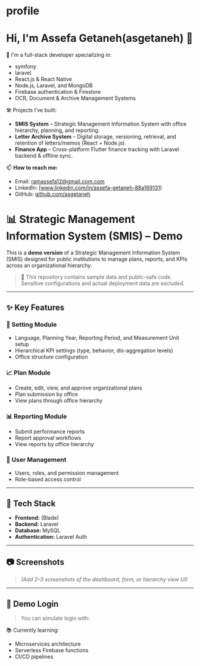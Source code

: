 # profile
# Hi, I'm Assefa Getaneh(asgetaneh) 👋

🚀 I'm a full-stack developer specializing in:
- symfony
- laravel
- React.js & React Native
- Node.js, Laravel, and MongoDB
- Firebase authentication & Firestore
- OCR, Document & Archive Management Systems

🛠️ Projects I’ve built:
- **SMIS System** – Strategic Management Information System with office hierarchy, planning, and reporting.
- **Letter Archive System** – Digital storage, versioning, retrieval, and retention of letters/memos (React + Node.js).
- **Finance App** – Cross-platform Flutter finance tracking with Laravel backend & offline sync.

📫 **How to reach me:**
- Email: ramassefa12@gmail.com.com
- LinkedIn: [www.linkedin.com/in/assefa-getaneh-88a169131)
- GitHub: [github.com/asgetaneh](https://github.com/asgetaneh)

# 📊 Strategic Management Information System (SMIS) – Demo

This is a **demo version** of a Strategic Management Information System (SMIS) designed for public institutions to manage plans, reports, and KPIs across an organizational hierarchy.

> 🚨 This repository contains sample data and public-safe code. Sensitive configurations and actual deployment data are excluded.

---

## ✨ Key Features

### 🔧 Setting Module
- Language, Planning Year, Reporting Period, and Measurement Unit setup
- Hierarchical KPI settings (type, behavior, dis-aggregation levels)
- Office structure configuration

### 📈 Plan Module
- Create, edit, view, and approve organizational plans
- Plan submission by office
- View plans through office hierarchy

### 📊 Reporting Module
- Submit performance reports
- Report approval workflows
- View reports by office hierarchy

### 👥 User Management
- Users, roles, and permission management
- Role-based access control

---

## 🧰 Tech Stack

- **Frontend:** (Blade)
- **Backend:**  Laravel
- **Database:**  MySQL
- **Authentication:**  Laravel Auth
---

## 📷 Screenshots

> _(Add 2–3 screenshots of the dashboard, form, or hierarchy view UI)_

---


## 🧪 Demo Login

> You can simulate login with:


📚 Currently learning:
- Microservices architecture
- Serverless Firebase functions
- CI/CD pipelines
